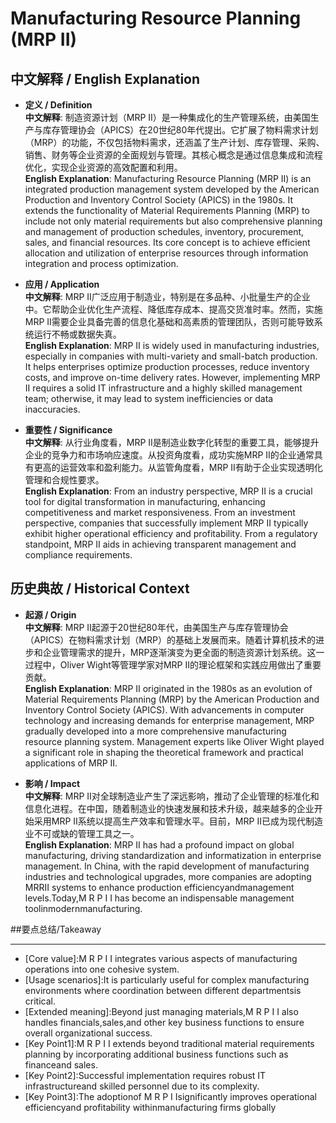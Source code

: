 # Manufacturing Resource Planning (MRP II)

## 中文解释 / English Explanation

* **定义 / Definition**  
  **中文解释**: 制造资源计划（MRP II）是一种集成化的生产管理系统，由美国生产与库存管理协会（APICS）在20世纪80年代提出。它扩展了物料需求计划（MRP）的功能，不仅包括物料需求，还涵盖了生产计划、库存管理、采购、销售、财务等企业资源的全面规划与管理。其核心概念是通过信息集成和流程优化，实现企业资源的高效配置和利用。  
  **English Explanation**: Manufacturing Resource Planning (MRP II) is an integrated production management system developed by the American Production and Inventory Control Society (APICS) in the 1980s. It extends the functionality of Material Requirements Planning (MRP) to include not only material requirements but also comprehensive planning and management of production schedules, inventory, procurement, sales, and financial resources. Its core concept is to achieve efficient allocation and utilization of enterprise resources through information integration and process optimization.

* **应用 / Application**  
  **中文解释**: MRP II广泛应用于制造业，特别是在多品种、小批量生产的企业中。它帮助企业优化生产流程、降低库存成本、提高交货准时率。然而，实施MRP II需要企业具备完善的信息化基础和高素质的管理团队，否则可能导致系统运行不畅或数据失真。  
  **English Explanation**: MRP II is widely used in manufacturing industries, especially in companies with multi-variety and small-batch production. It helps enterprises optimize production processes, reduce inventory costs, and improve on-time delivery rates. However, implementing MRP II requires a solid IT infrastructure and a highly skilled management team; otherwise, it may lead to system inefficiencies or data inaccuracies.

* **重要性 / Significance**  
  **中文解释**: 从行业角度看，MRP II是制造业数字化转型的重要工具，能够提升企业的竞争力和市场响应速度。从投资角度看，成功实施MRP II的企业通常具有更高的运营效率和盈利能力。从监管角度看，MRP II有助于企业实现透明化管理和合规性要求。  
  **English Explanation**: From an industry perspective, MRP II is a crucial tool for digital transformation in manufacturing, enhancing competitiveness and market responsiveness. From an investment perspective, companies that successfully implement MRP II typically exhibit higher operational efficiency and profitability. From a regulatory standpoint, MRP II aids in achieving transparent management and compliance requirements.

## 历史典故 / Historical Context

* **起源 / Origin**  
  **中文解释**: MRP II起源于20世纪80年代，由美国生产与库存管理协会（APICS）在物料需求计划（MRP）的基础上发展而来。随着计算机技术的进步和企业管理需求的提升，MRP逐渐演变为更全面的制造资源计划系统。这一过程中，Oliver Wight等管理学家对MRP II的理论框架和实践应用做出了重要贡献。  
  **English Explanation**: MRP II originated in the 1980s as an evolution of Material Requirements Planning (MRP) by the American Production and Inventory Control Society (APICS). With advancements in computer technology and increasing demands for enterprise management, MRP gradually developed into a more comprehensive manufacturing resource planning system. Management experts like Oliver Wight played a significant role in shaping the theoretical framework and practical applications of MRP II.

* **影响 / Impact**  
  **中文解释**: MRP II对全球制造业产生了深远影响，推动了企业管理的标准化和信息化进程。在中国，随着制造业的快速发展和技术升级，越来越多的企业开始采用MRP II系统以提高生产效率和管理水平。目前，MRP II已成为现代制造业不可或缺的管理工具之一。  
  **English Explanation**: MRP II has had a profound impact on global manufacturing, driving standardization and informatization in enterprise management. In China, with the rapid development of manufacturing industries and technological upgrades, more companies are adopting MRRII systems to enhance production efficiencyandmanagement levels.Today,M R P I I has become an indispensable management toolinmodernmanufacturing.

##要点总结/Takeaway

* * * * * * * * * * * * * * *
- [Core value]:M R P I I integrates various aspects of manufacturing operations into one cohesive system.
- [Usage scenarios]:It is particularly useful for complex manufacturing environments where coordination between different departmentsis critical.
- [Extended meaning]:Beyond just managing materials,M R P I I also handles financials,sales,and other key business functions to ensure overall organizational success.
- [Key Point1]:M R P I I extends beyond traditional material requirements planning by incorporating additional business functions such as financeand sales.
- [Key Point2]:Successful implementation requires robust IT infrastructureand skilled personnel due to its complexity.
- [Key Point3]:The adoptionof M R P I Isignificantly improves operational efficiencyand profitability withinmanufacturing firms globally